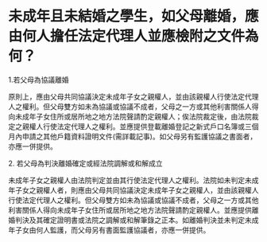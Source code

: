 # 未成年且未結婚之學生，如父母離婚，應由何人擔任法定代理人並應檢附之文件為何？

1.若父母為協議離婚

原則上，應由父母共同協議決定未成年子女之親權人，並由該親權人行使法定代理人之權利。但父母雙方如未為協議或協議不成者，父母之一方或其他利害關係人得向未成年子女住所或居所地之地方法院聲請酌定親權人；俟法院裁定後，由法院裁定之親權人行使法定代理人之權利。並應提供登載離婚登記之新式戶口名簿或三個月內申請之其他戶籍資料證明文件(需詳載記事)。如父母另有監護協議之書面者，亦應一併提供。

2. 若父母為判決離婚確定或經法院調解或和解成立

未成年子女之親權人由法院判定並由其行使法定代理人之權利。法院如未判定未成年子女之親權人者，則應由父母共同協議決定未成年子女之親權人，並由該親權人行使法定代理人之權利。但父母雙方如未為協議或協議不成者，父母之一方或其他利害關係人得向未成年子女住所或居所地之地方法院聲請酌定親權人。並應提供離婚判決及其確定證明書或法院之調解或和解筆錄之正本。如離婚判決並未判定未成年子女由何人監護，而父母另有書面監護協議者，亦應一併提供。
